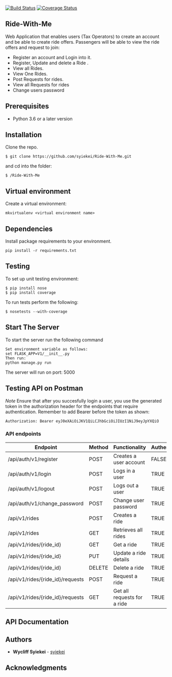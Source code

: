 [![Build Status](https://travis-ci.org/Syiekei/Ride-With-Me.svg?branch=feature)](https://travis-ci.org/Syiekei/Ride-With-Me)
[![Coverage Status](https://coveralls.io/repos/github/Syiekei/Ride-With-Me/badge.svg)](https://coveralls.io/github/Syiekei/Ride-With-Me)

## Ride-With-Me

Web Application that enables users (Tax Operators) to create an account and be able to create ride offers. Passengers will be able to view the ride offers and request to join:

- Register an account and Login into it.
- Register, Update and delete a Ride .
- View all Rides.
- View One Rides.
- Post Requests for rides.
- View all Requests for rides
- Change users password

## Prerequisites

- Python 3.6 or a later version

## Installation
Clone the repo.
```
$ git clone https://github.com/syiekei/Ride-With-Me.git
```
and cd into the folder:
```
$ /Ride-With-Me
```
## Virtual environment
Create a virtual environment:
```
mkvirtualenv <virtual environment name>
```
## Dependencies
Install package requirements to your environment.
```
pip install -r requirements.txt
```

## Testing
To set up unit testing environment:

```
$ pip install nose
$ pip install coverage
```

To run tests perform the following:

```
$ nosetests --with-coverage
```


## Start The Server
To start the server run the following command
```
Set environment variable as follows:
set FLASK_APP=V1/__init__.py
Then run:
python manage.py run 
```
The server will run on port: 5000

## Testing API on Postman

*Note* Ensure that after you succesfully login a user, you use the generated token in the authorization header for the endpoints that require authentication. Remember to add Bearer before the token as shown:
```
Authorization: Bearer eyJ0eXAiOiJKV1QiLCJhbGciOiJIUzI1NiJ9eyJpYXQiO 
```


### API endpoints

| Endpoint | Method |  Functionality | Authentication |
| --- | --- | --- | --- |
| /api/auth/v1/register | POST | Creates a user account | FALSE
| /api/auth/v1/login | POST | Logs in a user | TRUE
| /api/auth/v1/logout | POST | Logs out a user | TRUE
| /api/auth/v1/change_password | POST | Change user password | TRUE
| /api/v1/rides | POST | Creates a ride | TRUE
| /api/v1/rides | GET | Retrieves all rides | TRUE 
| /api/v1/rides/{ride_id} | GET | Get a ride | TRUE
| /api/v1/rides/{ride_id} | PUT | Update a ride details | TRUE
| /api/v1/rides/{ride_id} | DELETE | Delete a ride | TRUE
| /api/v1/rides/{ride_id}/requests | POST | Request a ride | TRUE
| /api/v1/rides/{ride_id}/requests | GET | Get all requests for a ride | TRUE



## API Documentation

## Authors

* **Wycliff Syiekei** - [syiekei](https://github.com/syiekei)

## Acknowledgments
